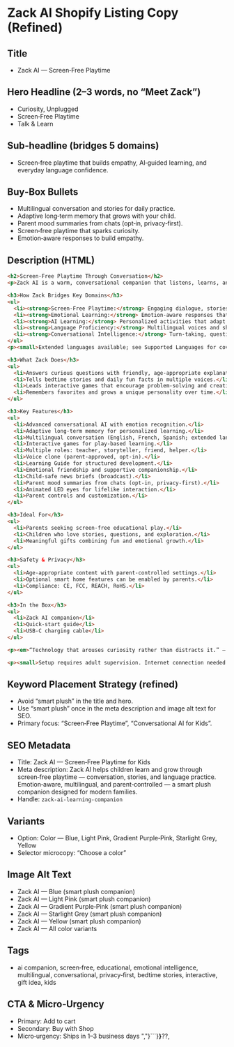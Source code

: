 # Zack AI Shopify Listing Copy (Refined)

## Title
- Zack AI — Screen‑Free Playtime

## Hero Headline (2–3 words, no “Meet Zack”) 
- Curiosity, Unplugged
- Screen‑Free Playtime
- Talk & Learn

## Sub‑headline (bridges 5 domains)
- Screen‑free playtime that builds empathy, AI‑guided learning, and everyday language confidence.

## Buy‑Box Bullets
- Multilingual conversation and stories for daily practice.
- Adaptive long‑term memory that grows with your child.
- Parent mood summaries from chats (opt‑in, privacy‑first).
- Screen‑free playtime that sparks curiosity.
- Emotion‑aware responses to build empathy.

## Description (HTML)
```html
<h2>Screen‑Free Playtime Through Conversation</h2>
<p>Zack AI is a warm, conversational companion that listens, learns, and plays. With emotion recognition and animated eyes, Zack turns everyday questions into discovery — from friendly explanations to imaginative stories and gentle language practice.</p>

<h3>How Zack Bridges Key Domains</h3>
<ul>
  <li><strong>Screen‑Free Playtime:</strong> Engaging dialogue, stories, and games without tablets.</li>
  <li><strong>Emotional Learning:</strong> Emotion‑aware responses that encourage empathy and self‑expression.</li>
  <li><strong>AI Learning:</strong> Personalized activities that adapt to your child’s interests.</li>
  <li><strong>Language Proficiency:</strong> Multilingual voices and short daily practice sessions.</li>
  <li><strong>Conversational Intelligence:</strong> Turn‑taking, questioning, and storytelling for confident communication.</li>
</ul>
<p><small>Extended languages available; see Supported Languages for coverage.</small></p>

<h3>What Zack Does</h3>
<ul>
  <li>Answers curious questions with friendly, age‑appropriate explanations.</li>
  <li>Tells bedtime stories and daily fun facts in multiple voices.</li>
  <li>Leads interactive games that encourage problem‑solving and creativity.</li>
  <li>Remembers favorites and grows a unique personality over time.</li>
</ul>

<h3>Key Features</h3>
<ul>
  <li>Advanced conversational AI with emotion recognition.</li>
  <li>Adaptive long‑term memory for personalized learning.</li>
  <li>Multilingual conversation (English, French, Spanish; extended languages available).</li>
  <li>Interactive games for play‑based learning.</li>
  <li>Multiple roles: teacher, storyteller, friend, helper.</li>
  <li>Voice clone (parent‑approved, opt‑in).</li>
  <li>Learning Guide for structured development.</li>
  <li>Emotional friendship and supportive companionship.</li>
  <li>Child‑safe news briefs (broadcast).</li>
  <li>Parent mood summaries from chats (opt‑in, privacy‑first).</li>
  <li>Animated LED eyes for lifelike interaction.</li>
  <li>Parent controls and customization.</li>
</ul>

<h3>Ideal For</h3>
<ul>
  <li>Parents seeking screen‑free educational play.</li>
  <li>Children who love stories, questions, and exploration.</li>
  <li>Meaningful gifts combining fun and emotional growth.</li>
</ul>

<h3>Safety & Privacy</h3>
<ul>
  <li>Age‑appropriate content with parent‑controlled settings.</li>
  <li>Optional smart home features can be enabled by parents.</li>
  <li>Compliance: CE, FCC, REACH, RoHS.</li>
</ul>

<h3>In the Box</h3>
<ul>
  <li>Zack AI companion</li>
  <li>Quick‑start guide</li>
  <li>USB‑C charging cable</li>
</ul>

<p><em>“Technology that arouses curiosity rather than distracts it.” — Gary Abitbol, Founder</em></p>

<p><small>Setup requires adult supervision. Internet connection needed for updates. Content varies by parent settings.</small></p>
```

## Keyword Placement Strategy (refined)
- Avoid “smart plush” in the title and hero.
- Use “smart plush” once in the meta description and image alt text for SEO.
- Primary focus: “Screen‑Free Playtime”, “Conversational AI for Kids”.

## SEO Metadata
- Title: Zack AI — Screen‑Free Playtime for Kids
- Meta description: Zack AI helps children learn and grow through screen‑free playtime — conversation, stories, and language practice. Emotion‑aware, multilingual, and parent‑controlled — a smart plush companion designed for modern families.
- Handle: `zack-ai-learning-companion`

## Variants
- Option: Color — Blue, Light Pink, Gradient Purple‑Pink, Starlight Grey, Yellow
- Selector microcopy: “Choose a color”

## Image Alt Text
- Zack AI — Blue (smart plush companion)
- Zack AI — Light Pink (smart plush companion)
- Zack AI — Gradient Purple‑Pink (smart plush companion)
- Zack AI — Starlight Grey (smart plush companion)
- Zack AI — Yellow (smart plush companion)
- Zack AI — All color variants

## Tags
- ai companion, screen‑free, educational, emotional intelligence, multilingual, conversational, privacy‑first, bedtime stories, interactive, gift idea, kids

## CTA & Micro‑Urgency
- Primary: Add to cart
- Secondary: Buy with Shop
- Micro‑urgency: Ships in 1–3 business days
","}​```}**}**??,
